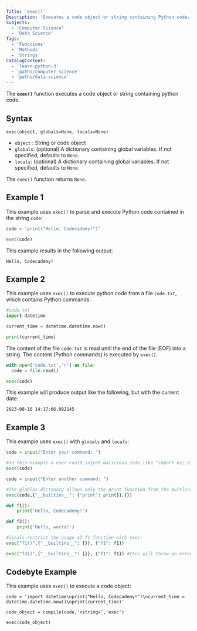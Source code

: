 ```yaml
---
Title: 'exec()'
Description: 'Executes a code object or string containing Python code.'
Subjects:
  - 'Computer Science'
  - 'Data Science'
Tags:
  - 'Functions'
  - 'Methods'
  - 'Strings'
CatalogContent:
  - 'learn-python-3'
  - 'paths/computer-science'
  - 'paths/data-science'
---
```


The **`exec()`** function executes a code object or string containing python code.

## Syntax

```pseudo
exec(object, globals=None, locals=None)
```

* `object` : String or code object
* `globals`: (optional) A dictionary containing global variables. If not specified, defaults to `None`. 
* `locals`: (optional) A dictionary containing global variables. If not specified, defaults to `None`.

The `exec()` function returns `None`.

## Example 1

This example uses `exec()` to parse and execute Python code contained in the string `code`:

```py
code = 'print("Hello, Codecademy!")'

exec(code)
```

This example results in the following output:

```shell
Hello, Codecademy!
```

## Example 2

This example uses `exec()` to execute python code from a file `code.txt`, which contains Python commands:

```py
#code.txt
import datetime

current_time = datetime.datetime.now()

print(current_time)
```

The content of the file `code.txt` is read until the end of the file (EOF) into a string. The content (Python commands) is executed by `exec()`.

```py
with open('code.txt','r') as file:
  code = file.read()

exec(code)
```

This example will produce output like the following, but with the current date:

```shell
2023-08-16 14:17:06.092145
```

## Example 3

This example uses `exec()` with `globals` and `locals`:

```py
code = input("Enter your command: ")

#In this example a user could inject malicious code like "import os; os.system('cat /etc/passwd')"
exec(code)

code = input("Enter another command: ")

#The globlas dictonary allows only the print function from the buitlins.
exec(code,{"__builtins__": {"print": print}},{})

def f1():
    print('Hello, Codecademy!')

def f2():
    print('Hello, world!')

#locals restrict the usage of f1 function with exec:
exec("f1()",{"__builtins__": {}}, {"f1": f1})

exec("f2()",{"__builtins__": {}}, {"f1": f1}) #This will throw an error
```

## Codebyte Example

This example uses `exec()` to execute a code object:

```codebyte/python
code = 'import datetime\nprint("Hello, Codecademy!")\ncurrent_time = datetime.datetime.now()\nprint(current_time)'

code_object = compile(code,'<string>','exec')

exec(code_object)
```
